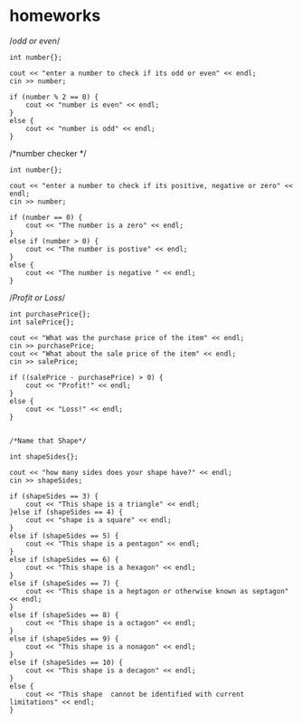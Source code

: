 # homeworks

/*odd or even*/

	int number{};

	cout << "enter a number to check if its odd or even" << endl;
	cin >> number;

	if (number % 2 == 0) {
		cout << "number is even" << endl;
	}
	else {
		cout << "number is odd" << endl;
	}

/*number checker */

	int number{};

	cout << "enter a number to check if its positive, negative or zero" << endl;
	cin >> number;

	if (number == 0) {
		cout << "The number is a zero" << endl;
	}
	else if (number > 0) {
		cout << "The number is postive" << endl;
	}
	else {
		cout << "The number is negative " << endl;
	}


/*Profit or Loss*/

	int purchasePrice{};
	int salePrice{};

	cout << "What was the purchase price of the item" << endl;
	cin >> purchasePrice;
	cout << "What about the sale price of the item" << endl;
	cin >> salePrice;

	if ((salePrice - purchasePrice) > 0) {
		cout << "Profit!" << endl;
	}
	else {
		cout << "Loss!" << endl;
	}
		

	/*Name that Shape*/

	int shapeSides{};

	cout << "how many sides does your shape have?" << endl;
	cin >> shapeSides;

	if (shapeSides == 3) {
		cout << "This shape is a triangle" << endl;
	}else if (shapeSides == 4) {
		cout << "shape is a square" << endl;
	}
	else if (shapeSides == 5) {
		cout << "This shape is a pentagon" << endl;
	}
	else if (shapeSides == 6) {
		cout << "This shape is a hexagon" << endl;
	}
	else if (shapeSides == 7) {
		cout << "This shape is a heptagon or otherwise known as septagon" << endl;
	}
	else if (shapeSides == 8) {
		cout << "This shape is a octagon" << endl;
	}
	else if (shapeSides == 9) {
		cout << "This shape is a nonagon" << endl;
	}
	else if (shapeSides == 10) {
		cout << "This shape is a decagon" << endl;
	}
	else {
		cout << "This shape  cannot be identified with current limitations" << endl;
	}



